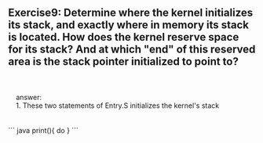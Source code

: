 ##  Exercise9:  Determine where the kernel initializes its stack, and exactly where in memory its stack is located. How does the kernel reserve space for its stack? And at which "end" of this reserved area is the stack pointer initialized to point to?  
<br>
<br>
&nbsp;&nbsp;&nbsp;&nbsp;answer:<br>
&nbsp;&nbsp;&nbsp;&nbsp;1. These two statements of Entry.S initializes the kernel's stack<br><br><br>
``` java
    print(){
        do
    }
```
   
